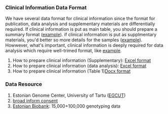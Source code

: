 ### Clinical Information Data Format

We have several data format for clinical information since the format for publication, data analysis and supplementary materials are differentially required. If clinical information is put as main table, you should prepare a summary format ([example](Table1.ESCC_Clinical_Epigenetics_Publication.docx)). if clinical information is put as supplmentary materials, you'd better so more details for the samples ([example](41586_2019_1272_MOESM2_ESM.xlsx)). Howwever, what's important, clinical information is deeply required for data analysis which require well-trimed format, like [example](DataAnalysis_Saminfo_Example.xlsx). 

1. How to prepare clinical information (Supplementary): [Excel format](41586_2019_1272_MOESM2_ESM.xlsx)
2. How to prepare clinical information (data analysis): [Excel format](DataAnalysis_Saminfo_Example.xlsx)
3. How to prepare clinical information (Table 1)[Docx format](Table1.ESCC_Clinical_Epigenetics_Publication.docx	)
### Data Resource
1. Estonian Genome Center, University of Tartu ([EGCUT](EGCUT.Biobank.pdf)) 
2. [broad inform consent](gene_donor_consent_form.pdf)
3. [Estonian Biobank](https://www.geenivaramu.ee/en/access-biobank): 15,000+100,000 genotyping data
